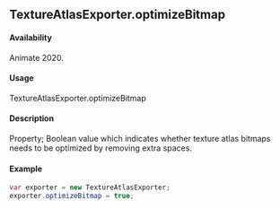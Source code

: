 ## TextureAtlasExporter.optimizeBitmap

#### Availability

Animate 2020.

#### Usage

TextureAtlasExporter.optimizeBitmap

#### Description

Property; Boolean value which indicates whether texture atlas bitmaps needs to be optimized by removing extra spaces.

#### Example

``` java script
var exporter = new TextureAtlasExporter;
exporter.optimizeBitmap = true;
````
